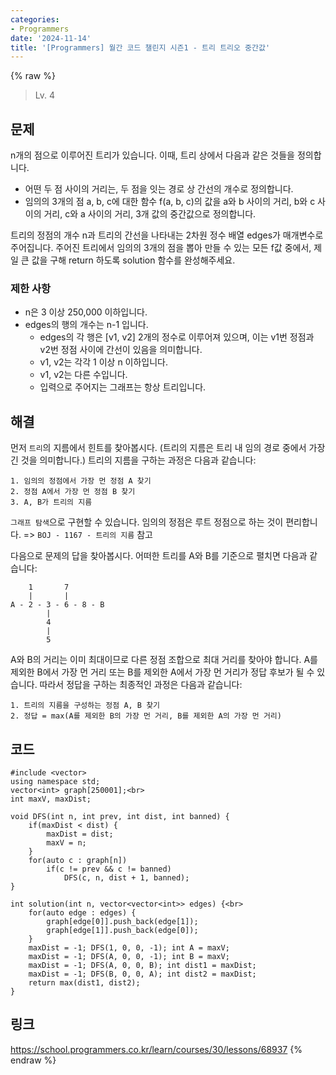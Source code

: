 ```yaml
---
categories:
- Programmers
date: '2024-11-14'
title: '[Programmers] 월간 코드 챌린지 시즌1 - 트리 트리오 중간값'
---
```


{% raw %}
> Lv. 4<br>

## 문제
n개의 점으로 이루어진 트리가 있습니다. 이때, 트리 상에서 다음과 같은 것들을 정의합니다.

-   어떤 두 점 사이의 거리는, 두 점을 잇는 경로 상 간선의 개수로 정의합니다.
-   임의의 3개의 점 a, b, c에 대한 함수 f(a, b, c)의 값을 a와 b 사이의 거리, b와 c 사이의 거리, c와 a 사이의 거리, 3개 값의 중간값으로 정의합니다.

트리의 정점의 개수 n과 트리의 간선을 나타내는 2차원 정수 배열 edges가 매개변수로 주어집니다. 주어진 트리에서 임의의 3개의 점을 뽑아 만들 수 있는 모든 f값 중에서, 제일 큰 값을 구해 return 하도록 solution 함수를 완성해주세요.

### 제한 사항
-   n은 3 이상 250,000 이하입니다.
-   edges의 행의 개수는 n-1 입니다.
    -   edges의 각 행은 [v1, v2] 2개의 정수로 이루어져 있으며, 이는 v1번 정점과 v2번 정점 사이에 간선이 있음을 의미합니다.
    -   v1, v2는 각각 1 이상 n 이하입니다.
    -   v1, v2는 다른 수입니다.
    -   입력으로 주어지는 그래프는 항상 트리입니다.

## 해결
먼저 `트리`의 지름에서 힌트를 찾아봅시다. (트리의 지름은 트리 내 임의 경로 중에서 가장 긴 것을 의미합니다.) 트리의 지름을 구하는 과정은 다음과 같습니다:
```
1. 임의의 정점에서 가장 먼 정점 A 찾기
2. 정점 A에서 가장 먼 정점 B 찾기
3. A, B가 트리의 지름
```
`그래프 탐색`으로 구현할 수 있습니다. 임의의 정점은 루트 정점으로 하는 것이 편리합니다. => `BOJ - 1167 - 트리의 지름` 참고<br>

다음으로 문제의 답을 찾아봅시다. 어떠한 트리를 A와 B를 기준으로 펼치면 다음과 같습니다:
```
    1       7
    |       |
A - 2 - 3 - 6 - 8 - B
        |
        4
        |
        5
```

A와 B의 거리는 이미 최대이므로 다른 정점 조합으로 최대 거리를 찾아야 합니다. A를 제외한 B에서 가장 먼 거리 또는 B를 제외한 A에서 가장 먼 거리가 정답 후보가 될 수 있습니다. 따라서 정답을 구하는 최종적인 과정은 다음과 같습니다:
```
1. 트리의 지름을 구성하는 정점 A, B 찾기
2. 정답 = max(A를 제외한 B의 가장 먼 거리, B를 제외한 A의 가장 먼 거리)
```

## 코드
```
#include <vector>
using namespace std;
vector<int> graph[250001];<br>
int maxV, maxDist;

void DFS(int n, int prev, int dist, int banned) {
    if(maxDist < dist) {
        maxDist = dist;
        maxV = n;
    }
    for(auto c : graph[n])
        if(c != prev && c != banned)
            DFS(c, n, dist + 1, banned);
}

int solution(int n, vector<vector<int>> edges) {<br>
    for(auto edge : edges) {
        graph[edge[0]].push_back(edge[1]);
        graph[edge[1]].push_back(edge[0]);
    }
    maxDist = -1; DFS(1, 0, 0, -1); int A = maxV;
    maxDist = -1; DFS(A, 0, 0, -1); int B = maxV;
    maxDist = -1; DFS(A, 0, 0, B); int dist1 = maxDist;
    maxDist = -1; DFS(B, 0, 0, A); int dist2 = maxDist;
    return max(dist1, dist2);
}
```

## 링크
https://school.programmers.co.kr/learn/courses/30/lessons/68937
{% endraw %}
